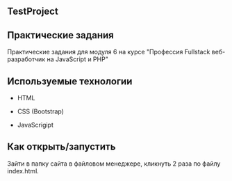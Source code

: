 ## TestProject
## Практические задания

Практические задания для модуля 6 на курсе "Профессия Fullstack веб-разработчик на JavaScript и PHP"

## Используемые технологии

* HTML

* CSS (Bootstrap)

* JavaScrigipt

## Как открыть/запустить

Зайти в папку сайта в файловом менеджере, кликнуть 2 раза по файлу index.html.